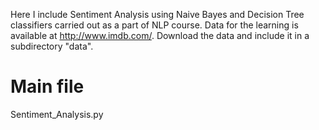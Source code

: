 Here I include Sentiment Analysis using Naive Bayes and Decision Tree classifiers carried out as a part of NLP course. Data for the learning is available at http://www.imdb.com/. Download the data and include it in a subdirectory "data".

Main file
===========
Sentiment_Analysis.py


